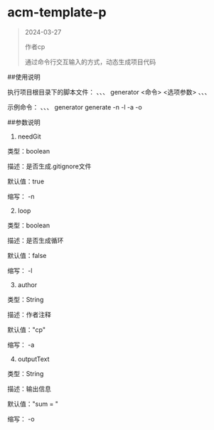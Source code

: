 # acm-template-p

>2024-03-27
>
>作者cp
>
>通过命令行交互输入的方式，动态生成项目代码

##使用说明

执行项目根目录下的脚本文件：
、、、
generator <命令> <选项参数>
、、、

示例命令：
、、、
generator generate  -n  -l  -a  -o 

##参数说明
1) needGit

类型：boolean

描述：是否生成.gitignore文件

默认值：true

缩写： -n

2) loop

类型：boolean

描述：是否生成循环

默认值：false

缩写： -l

3) author

类型：String

描述：作者注释

默认值："cp"

缩写： -a

4) outputText

类型：String

描述：输出信息

默认值："sum = "

缩写： -o

